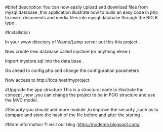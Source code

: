 #brief description
You can now easily upload and download files from mysql database ,this application illustrate how to build an easy code in php to insert documents and media files into mysql database through the BOLB type .

#Installation

In your www directory of Wamp/Lamp server put this this project .

Now create new database called mystore (or anything elese ).

Import mystore.sql into the data base .

Go ahead to config.php and change the configuration parameters

Now access to http://localhost/myproject

#Upgrade the app structure
This is a structural code to illustrate the concept ,now ,you can change the project to be in POO structure and use the MVC model.

#Security
you should add more module ,to improve the security ,such as to compare and store the hash of the file before and after the storing .

#More information ?!
visit our blog :https://nodeme.blogspot.com/ 




